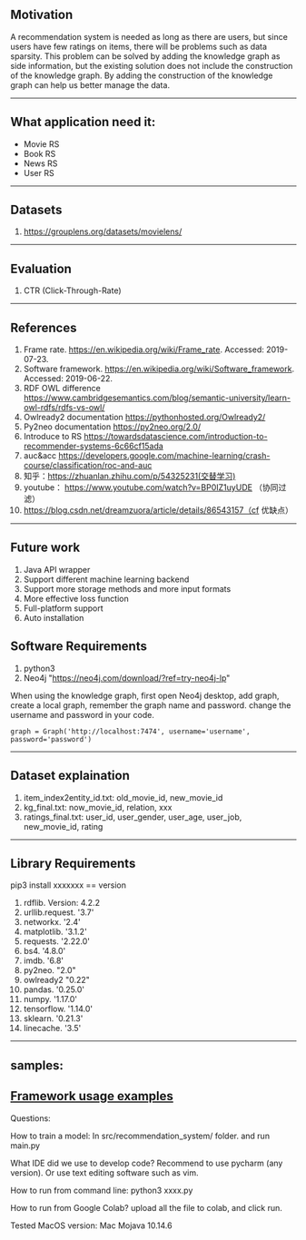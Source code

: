 ## Motivation ##

A recommendation system is needed as long as there are users, but since users have few ratings on items, there will be problems such as data sparsity. This problem can be solved by adding the knowledge graph as side information, but the existing solution does not include the construction of the knowledge graph. By adding the construction of the knowledge graph can help us better manage the data.

----

## What application need it:

- Movie RS
- Book RS
- News RS
- User RS

----

## Datasets

1. https://grouplens.org/datasets/movielens/

----

## Evaluation

1. CTR (Click-Through-Rate)

----

## References

1.	Frame rate. https://en.wikipedia.org/wiki/Frame_rate. Accessed: 2019- 07-23.
2.	Software framework. https://en.wikipedia.org/wiki/Software_framework. Accessed: 2019-06-22.
3.	RDF OWL difference https://www.cambridgesemantics.com/blog/semantic-university/learn-owl-rdfs/rdfs-vs-owl/
4.	Owlready2 documentation https://pythonhosted.org/Owlready2/
5.	Py2neo documentation https://py2neo.org/2.0/
6.	Introduce to RS https://towardsdatascience.com/introduction-to-recommender-systems-6c66cf15ada
7.	auc&acc https://developers.google.com/machine-learning/crash-course/classification/roc-and-auc
8.    知乎：https://zhuanlan.zhihu.com/p/54325231(交替学习)
9.    youtube： https://www.youtube.com/watch?v=BP0IZ1uyUDE （协同过滤）
10.  https://blog.csdn.net/dreamzuora/article/details/86543157（cf 优缺点）

----

## Future work
1. Java API wrapper
2. Support different machine learning backend
3. Support more storage methods and more input formats
4. More effective loss function
5. Full-platform support
6. Auto installation


## Software Requirements

1. python3
2. Neo4j  "https://neo4j.com/download/?ref=try-neo4j-lp"

When using the knowledge graph, first open Neo4j desktop, add graph, create a local graph, remember the graph name and password. change the username and password in your code.

```!#python
graph = Graph('http://localhost:7474', username='username', password='password')
```

---

## Dataset explaination

1. item_index2entity_id.txt:  old_movie_id, new_movie_id
2. kg_final.txt:   now_movie_id, relation, xxx
3. ratings_final.txt:   user_id, user_gender, user_age, user_job, new_movie_id, rating

---

## Library Requirements
pip3 install xxxxxxx == version
1. rdflib.  Version: 4.2.2 
2. urllib.request.   '3.7'
3. networkx.  '2.4'
4. matplotlib.  '3.1.2'
5. requests.  '2.22.0'
6. bs4.  '4.8.0'
7. imdb.  '6.8'
8. py2neo.  "2.0"
9. owlready2   "0.22"
10. pandas.  '0.25.0'
11. numpy.  '1.17.0'
12. tensorflow.  '1.14.0'
13. sklearn.  '0.21.3'
14. linecache.  '3.5'
---

## samples:
[Framework usage examples](https://bitbucket.org/iss-v2-proj/video-recommender-system/src/master/samples/README.md)
---
Questions:

How to train a model:
In src/recommendation_system/ folder.  and run main.py

What IDE did we use to develop code? 
Recommend to use pycharm (any version). Or use text editing software such as vim.

How to run from command line:
python3 xxxx.py

How to run from Google Colab?
upload all the file to colab, and click run.

Tested MacOS version: Mac Mojava 10.14.6 
